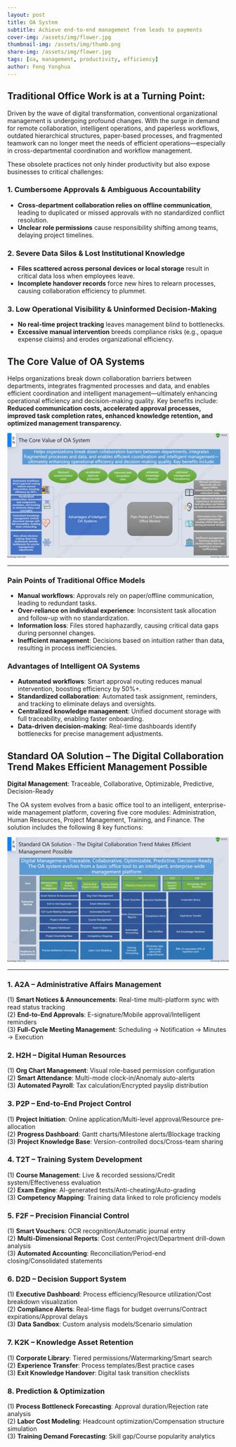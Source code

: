 ```yaml
---
layout: post
title: OA System
subtitle: Achieve end-to-end management from leads to payments
cover-img: /assets/img/flower.jpg
thumbnail-img: /assets/img/thumb.png
share-img: /assets/img/flower.jpg
tags: [oa, management, productivity, efficiency]
author: Feng Yonghua
---
```

## **Traditional Office Work is at a Turning Point:**  
Driven by the wave of digital transformation, conventional organizational management is undergoing profound changes. With the surge in demand for remote collaboration, intelligent operations, and paperless workflows, outdated hierarchical structures, paper-based processes, and fragmented teamwork can no longer meet the needs of efficient operations—especially in cross-departmental coordination and workflow management.  

These obsolete practices not only hinder productivity but also expose businesses to critical challenges:  

### **1. Cumbersome Approvals & Ambiguous Accountability**  
- **Cross-department collaboration relies on offline communication**, leading to duplicated or missed approvals with no standardized conflict resolution.  
- **Unclear role permissions** cause responsibility shifting among teams, delaying project timelines.  

### **2. Severe Data Silos & Lost Institutional Knowledge**  
- **Files scattered across personal devices or local storage** result in critical data loss when employees leave.  
- **Incomplete handover records** force new hires to relearn processes, causing collaboration efficiency to plummet.  

### **3. Low Operational Visibility & Uninformed Decision-Making**  
- **No real-time project tracking** leaves management blind to bottlenecks.  
- **Excessive manual intervention** breeds compliance risks (e.g., opaque expense claims) and erodes organizational efficiency.  


## **The Core Value of OA Systems**  
Helps organizations break down collaboration barriers between departments, integrates fragmented processes and data, and enables efficient coordination and intelligent management—ultimately enhancing operational efficiency and decision-making quality. Key benefits include:  
**Reduced communication costs, accelerated approval processes, improved task completion rates, enhanced knowledge retention, and optimized management transparency.**  


![the core value of OA systems](/assets/img/hunting-info-services-20250408-en_17.png)


---

### **Pain Points of Traditional Office Models**  
- **Manual workflows**: Approvals rely on paper/offline communication, leading to redundant tasks.  
- **Over-reliance on individual experience**: Inconsistent task allocation and follow-up with no standardization.  
- **Information loss**: Files stored haphazardly, causing critical data gaps during personnel changes.  
- **Inefficient management**: Decisions based on intuition rather than data, resulting in process inefficiencies.  

### **Advantages of Intelligent OA Systems**  
- **Automated workflows**: Smart approval routing reduces manual intervention, boosting efficiency by 50%+.  
- **Standardized collaboration**: Automated task assignment, reminders, and tracking to eliminate delays and oversights.  
- **Centralized knowledge management**: Unified document storage with full traceability, enabling faster onboarding.  
- **Data-driven decision-making**: Real-time dashboards identify bottlenecks for precise management adjustments.  

## **Standard OA Solution – The Digital Collaboration Trend Makes Efficient Management Possible**  
**Digital Management**: Traceable, Collaborative, Optimizable, Predictive, Decision-Ready  

The OA system evolves from a basic office tool to an intelligent, enterprise-wide management platform, covering five core modules: Administration, Human Resources, Project Management, Training, and Finance. The solution includes the following 8 key functions:  


![the standard OA solution](/assets/img/hunting-info-services-20250408-en_18.png)


---

### **1. A2A – Administrative Affairs Management**  
(1) **Smart Notices & Announcements**: Real-time multi-platform sync with read status tracking  
(2) **End-to-End Approvals**: E-signature/Mobile approval/Intelligent reminders  
(3) **Full-Cycle Meeting Management**: Scheduling → Notification → Minutes → Execution  

### **2. H2H – Digital Human Resources**  
(1) **Org Chart Management**: Visual role-based permission configuration  
(2) **Smart Attendance**: Multi-mode clock-in/Anomaly auto-alerts  
(3) **Automated Payroll**: Tax calculation/Encrypted payslip distribution  

### **3. P2P – End-to-End Project Control**  
(1) **Project Initiation**: Online application/Multi-level approval/Resource pre-allocation  
(2) **Progress Dashboard**: Gantt charts/Milestone alerts/Blockage tracking  
(3) **Project Knowledge Base**: Version-controlled docs/Cross-team sharing  

### **4. T2T – Training System Development**  
(1) **Course Management**: Live & recorded sessions/Credit system/Effectiveness evaluation  
(2) **Exam Engine**: AI-generated tests/Anti-cheating/Auto-grading  
(3) **Competency Mapping**: Training data linked to role proficiency models  

### **5. F2F – Precision Financial Control**  
(1) **Smart Vouchers**: OCR recognition/Automatic journal entry  
(2) **Multi-Dimensional Reports**: Cost center/Project/Department drill-down analysis  
(3) **Automated Accounting**: Reconciliation/Period-end closing/Consolidated statements  

### **6. D2D – Decision Support System**  
(1) **Executive Dashboard**: Process efficiency/Resource utilization/Cost breakdown visualization  
(2) **Compliance Alerts**: Real-time flags for budget overruns/Contract expirations/Approval delays  
(3) **Data Sandbox**: Custom analysis models/Scenario simulation  

### **7. K2K – Knowledge Asset Retention**  
(1) **Corporate Library**: Tiered permissions/Watermarking/Smart search  
(2) **Experience Transfer**: Process templates/Best practice cases  
(3) **Exit Knowledge Handover**: Digital task transition checklists  

### **8. Prediction & Optimization**  
(1) **Process Bottleneck Forecasting**: Approval duration/Rejection rate analysis  
(2) **Labor Cost Modeling**: Headcount optimization/Compensation structure simulation  
(3) **Training Demand Forecasting**: Skill gap/Course popularity analytics  


